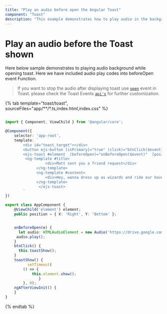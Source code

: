 ```yaml
---
title: "Play an audio before open the Angular Toast"
component: "Toast"
description: "This example demonstrates how to play audio in the background while opening the Essential JS 2 Toaster control."
---
```


# Play an audio before the Toast shown

Here below sample demonstrates to playing audio background while opening toast. Here we have included audio play codes into beforeOpen event Function.

> If you want to stop the audio after displaying toast use [`open`](../../api/toast#open) event in Toast. please check the Toast Events [`api's`](../../api/toast#events) for further customization.

{% tab template="toast/toast", sourceFiles="app/**/*.ts,index.html,index.css"    %}

```typescript

import { Component, ViewChild } from '@angular/core';

@Component({
    selector: 'app-root',
    template: `
        <div id="toast_target"></div>
        <button ejs-button [isPrimary]="true" (click)="btnClick($event)">Show Toast</button>
        <ejs-toast #element  (beforeOpen)="onBeforeOpen($event)"  [position] = 'position' >
         <ng-template #title>
                  <div>Matt sent you a friend request</div>
              </ng-template>
              <ng-template #content>
                  <div>Hey, wanna dress up as wizards and ride our hoverboards?</div>
              </ng-template>
               </ejs-toast>
        `
})

export class AppComponent {
    @ViewChild('element') element;
    public position = { X: 'Right', Y: 'Bottom' };


    onBeforeOpen(e) {
      let audio: HTMLAudioElement = new Audio('https://drive.google.com/uc?export=download&id=1M95VOpto1cQ4FQHzNBaLf0WFQglrtWi7');
     audio.play();
    }
    btnClick() {
      this.toastShow();
    }
    toastShow() {
          setTimeout(
        () => {
            this.element.show();
               }
        }, 0);
    ngAfterViewInit() {
    }
}
```

{% endtab %}
